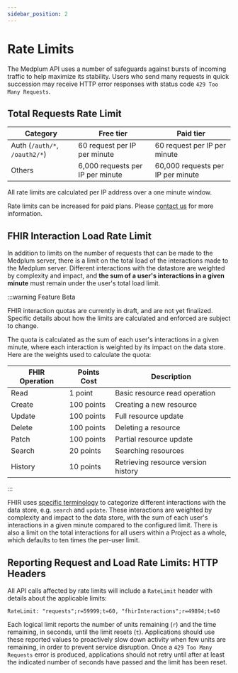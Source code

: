 ```yaml
---
sidebar_position: 2
---
```


# Rate Limits

The Medplum API uses a number of safeguards against bursts of incoming traffic to help maximize its stability. Users who
send many requests in quick succession may receive HTTP error responses with status code `429 Too Many Requests`.

## Total Requests Rate Limit

| Category                      | Free tier                        | Paid tier                         |
| ----------------------------- | -------------------------------- | --------------------------------- |
| Auth (`/auth/*`, `/oauth2/*`) | 60 request per IP per minute     | 60 request per IP per minute      |
| Others                        | 6,000 requests per IP per minute | 60,000 requests per IP per minute |

All rate limits are calculated per IP address over a one minute window.

Rate limits can be increased for paid plans. Please [contact us](mailto:info+rate-limits@medplum.com?subject=Increase%20rate%20limits) for more information.

## FHIR Interaction Load Rate Limit

In addition to limits on the number of requests that can be made to the Medplum server, there is a limit on the total load of the interactions made to the Medplum server. Different interactions with the datastore are weighted by complexity and impact, and **the sum of a user's interactions in a given minute** must remain under the user's total load limit.

:::warning Feature Beta

FHIR interaction quotas are currently in draft, and are not yet finalized. Specific details about how
the limits are calculated and enforced are subject to change.

The quota is calculated as the sum of each user's interactions in a given minute, where each interaction is weighted by its impact on the data store. Here are the weights used to calculate the quota:

| FHIR Operation | Points Cost | Description |
|----------------|-------------|-------------|
| Read | 1 point | Basic resource read operation |
| Create | 100 points | Creating a new resource |
| Update | 100 points | Full resource update |
| Delete | 100 points | Deleting a resource |
| Patch | 100 points | Partial resource update |
| Search | 20 points | Searching resources |
| History | 10 points | Retrieving resource version history |

:::

FHIR uses [specific terminology](http://hl7.org/fhir/restful-interaction) to categorize different interactions with
the data store, e.g. `search` and `update`. These interactions are weighted by complexity and impact to the data store,
with the sum of each user's interactions in a given minute compared to the configured limit. There is also
a limit on the total interactions for all users within a Project as a whole, which defaults to ten times the per-user
limit.

## Reporting Request and Load Rate Limits: HTTP Headers

All API calls affected by rate limits will include a `RateLimit` header with details about the applicable limits:

```
RateLimit: "requests";r=59999;t=60, "fhirInteractions";r=49894;t=60
```

Each logical limit reports the number of units remaining (`r`) and the time remaining, in seconds, until
the limit resets (`t`). Applications should use these reported values to proactively slow down activity when
few units are remaining, in order to prevent service disruption. Once a `429 Too Many Requests` error is produced,
applications should not retry until after at least the indicated number of seconds have passed and the limit has
been reset.
